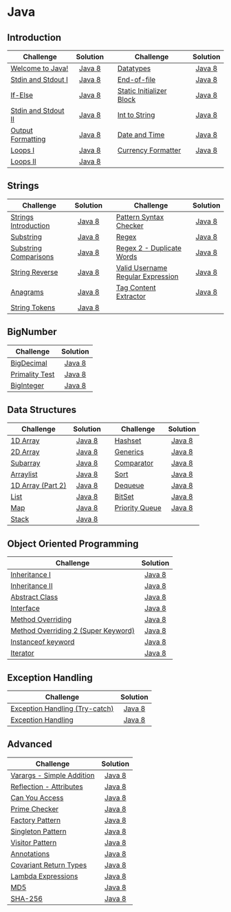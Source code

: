 # Java

## Introduction

| Challenge                                                                           |                               Solution                                |     | Challenge                                                                                       |                                 Solution                                 |
| ----------------------------------------------------------------------------------- | :-------------------------------------------------------------------: | --- | ----------------------------------------------------------------------------------------------- | :----------------------------------------------------------------------: |
| [Welcome to Java!](https://www.hackerrank.com/challenges/welcome-to-java)           |       [Java 8](Introduction/Welcome%20to%20Java!/Solution.java)       |     | [Datatypes](https://www.hackerrank.com/challenges/java-datatypes)                               |          [Java 8](Introduction/Java%20Datatypes/Solution.java)           |
| [Stdin and Stdout I](https://www.hackerrank.com/challenges/java-stdin-and-stdout-1) | [Java 8](Introduction/Java%20Stdin%20and%20Stdout%20I/Solution.java)  |     | [End-of-file](https://www.hackerrank.com/challenges/java-end-of-file)                           |         [Java 8](Introduction/Java%20End-of-file/Solution.java)          |
| [If-Else](https://www.hackerrank.com/challenges/java-if-else)                       |          [Java 8](Introduction/Java%20If-Else/Solution.java)          |     | [Static Initializer Block](https://www.hackerrank.com/challenges/java-static-initializer-block) | [Java 8](Introduction/Java%20Static%20Initializer%20Block/Solution.java) |
| [Stdin and Stdout II](https://www.hackerrank.com/challenges/java-stdin-stdout)      | [Java 8](Introduction/Java%20Stdin%20and%20Stdout%20II/Solution.java) |     | [Int to String](https://www.hackerrank.com/challenges/java-int-to-string)                       |      [Java 8](Introduction/Java%20Int%20to%20String/Solution.java)       |
| [Output Formatting](https://www.hackerrank.com/challenges/java-output-formatting)   |    [Java 8](Introduction/Java%20Output%20Formatting/Solution.java)    |     | [Date and Time](https://www.hackerrank.com/challenges/java-date-and-time)                       |      [Java 8](Introduction/Java%20Date%20and%20Time/Solution.java)       |
| [Loops I](https://www.hackerrank.com/challenges/java-loops-i)                       |         [Java 8](Introduction/Java%20Loops%20I/Solution.java)         |     | [Currency Formatter](https://www.hackerrank.com/challenges/java-currency-formatter)             |     [Java 8](Introduction/Java%20Currency%20Formatter/Solution.java)     |
| [Loops II](https://www.hackerrank.com/challenges/java-loops)                        |        [Java 8](Introduction/Java%20Loops%20II/Solution.java)         |     |                                                                                                 |                                                                          |

## Strings

| Challenge                                                                               |                            Solution                            |     | Challenge                                                                                         |                                 Solution                                 |
| --------------------------------------------------------------------------------------- | :------------------------------------------------------------: | --- | ------------------------------------------------------------------------------------------------- | :----------------------------------------------------------------------: |
| [Strings Introduction](https://www.hackerrank.com/challenges/java-strings-introduction) | [Java 8](Strings/Java%20Strings%20Introduction/Solution.java)  |     | [Pattern Syntax Checker](https://www.hackerrank.com/challenges/pattern-syntax-checker)            |        [Java 8](Strings/Pattern%20Syntax%20Checker/Solution.java)        |
| [Substring](https://www.hackerrank.com/challenges/java-substring)                       |        [Java 8](Strings/Java%20Substring/Solution.java)        |     | [Regex](https://www.hackerrank.com/challenges/java-regex)                                         |               [Java 8](Strings/Java%20Regex/Solution.java)               |
| [Substring Comparisons](https://www.hackerrank.com/challenges/java-string-compare)      | [Java 8](Strings/Java%20Substring%20Comparisons/Solution.java) |     | [Regex 2 - Duplicate Words](https://www.hackerrank.com/challenges/duplicate-word)                 | [Java 8](Strings/Java%20Regex%202%20-%20Duplicate%20Words/Solution.java) |
| [String Reverse](https://www.hackerrank.com/challenges/java-string-reverse)             |    [Java 8](Strings/Java%20String%20Reverse/Solution.java)     |     | [Valid Username Regular Expression](https://www.hackerrank.com/challenges/valid-username-checker) | [Java 8](Strings/Valid%20Username%20Regular%20Expression/Solution.java)  |
| [Anagrams](https://www.hackerrank.com/challenges/java-anagrams)                         |        [Java 8](Strings/Java%20Anagrams/Solution.java)         |     | [Tag Content Extractor](https://www.hackerrank.com/challenges/tag-content-extractor)              |        [Java 8](Strings/Tag%20Content%20Extractor/Solution.java)         |
| [String Tokens](https://www.hackerrank.com/challenges/java-string-tokens)               |     [Java 8](Strings/Java%20String%20Tokens/Solution.java)     |     |                                                                                                   |                                                                          |  |  |

## BigNumber

| Challenge                                                                   |                         Solution                          |
| --------------------------------------------------------------------------- | :-------------------------------------------------------: |
| [BigDecimal](https://www.hackerrank.com/challenges/java-bigdecimal)         |    [Java 8](BigNumber/Java%20BigDecimal/Solution.java)    |
| [Primality Test](https://www.hackerrank.com/challenges/java-primality-test) | [Java 8](BigNumber/Java%20Primality%20Test/Solution.java) |
| [BigInteger](https://www.hackerrank.com/challenges/java-biginteger)         |    [Java 8](BigNumber/Java%20BigInteger/Solution.java)    |

## Data Structures

| Challenge                                                                    |                                  Solution                                  |     | Challenge                                                                   |                             Solution                              |
| ---------------------------------------------------------------------------- | :------------------------------------------------------------------------: | --- | --------------------------------------------------------------------------- | :---------------------------------------------------------------: |
| [1D Array](https://www.hackerrank.com/challenges/java-1d-array-introduction) |        [Java 8](Data%20Structures/Java%201D%20Array/Solution.java)         |     | [Hashset](https://www.hackerrank.com/challenges/java-hashset)               |     [Java 8](Data%20Structures/Java%20Hashset/Solution.java)      |
| [2D Array](https://www.hackerrank.com/challenges/java-2d-array)              |        [Java 8](Data%20Structures/Java%202D%20Array/Solution.java)         |     | [Generics](https://www.hackerrank.com/challenges/java-generics)             |     [Java 8](Data%20Structures/Java%20Generics/Solution.java)     |
| [Subarray](https://www.hackerrank.com/challenges/java-negative-subarray)     |         [Java 8](Data%20Structures/Java%20Subarray/Solution.java)          |     | [Comparator](https://www.hackerrank.com/challenges/java-comparator)         |    [Java 8](Data%20Structures/Java%20Comparator/Solution.java)    |
| [Arraylist](https://www.hackerrank.com/challenges/java-arraylist)            |         [Java 8](Data%20Structures/Java%20Arraylist/Solution.java)         |     | [Sort](https://www.hackerrank.com/challenges/java-sort)                     |       [Java 8](Data%20Structures/Java%20Sort/Solution.java)       |
| [1D Array (Part 2)](https://www.hackerrank.com/challenges/java-1d-array)     | [Java 8](Data%20Structures/Java%201D%20Array%20(Part%202)/Solution.java) |     | [Dequeue](https://www.hackerrank.com/challenges/java-dequeue)               |     [Java 8](Data%20Structures/Java%20Dequeue/Solution.java)      |
| [List](https://www.hackerrank.com/challenges/java-list)                      |           [Java 8](Data%20Structures/Java%20List/Solution.java)            |     | [BitSet](https://www.hackerrank.com/challenges/java-bitset)                 |      [Java 8](Data%20Structures/Java%20BitSet/Solution.java)      |
| [Map](https://www.hackerrank.com/challenges/phone-book)                      |            [Java 8](Data%20Structures/Java%20Map/Solution.java)            |     | [Priority Queue](https://www.hackerrank.com/challenges/java-priority-queue) | [Java 8](Data%20Structures/Java%20Priority%20Queue/Solution.java) |
| [Stack](https://www.hackerrank.com/challenges/java-stack)                    |           [Java 8](Data%20Structures/Java%20Stack/Solution.java)           |     |                                                                             |                                                                   |

## Object Oriented Programming

| Challenge                                                                                                           |                                                   Solution                                                   |
| ------------------------------------------------------------------------------------------------------------------- | :----------------------------------------------------------------------------------------------------------: |
| [Inheritance I](https://www.hackerrank.com/challenges/java-inheritance-1)                                           |                [Java 8](Object%20Oriented%20Programming/Java%20Inheritance%20I/Solution.java)                |
| [Inheritance II](https://www.hackerrank.com/challenges/java-inheritance-2)                                          |               [Java 8](Object%20Oriented%20Programming/Java%20Inheritance%20II/Solution.java)                |
| [Abstract Class](https://www.hackerrank.com/challenges/java-abstract-class)                                         |               [Java 8](Object%20Oriented%20Programming/Java%20Abstract%20Class/Solution.java)                |
| [Interface](https://www.hackerrank.com/challenges/java-interface)                                                   |                   [Java 8](Object%20Oriented%20Programming/Java%20Interface/Solution.java)                   |
| [Method Overriding](https://www.hackerrank.com/challenges/java-method-overriding)                                   |              [Java 8](Object%20Oriented%20Programming/Java%20Method%20Overriding/Solution.java)              |
| [Method Overriding 2 (Super Keyword)](https://www.hackerrank.com/challenges/java-method-overriding-2-super-keyword) | [Java 8](Object%20Oriented%20Programming/Java%20Method%20Overriding%202%20(Super%20Keyword)/Solution.java) |
| [Instanceof keyword](https://www.hackerrank.com/challenges/java-instanceof-keyword)                                 |             [Java 8](Object%20Oriented%20Programming/Java%20Instanceof%20Keyword/Solution.java)              |
| [Iterator](https://www.hackerrank.com/challenges/java-iterator)                                                     |                   [Java 8](Object%20Oriented%20Programming/Java%20Iterator/Solution.java)                    |

## Exception Handling

| Challenge                                                                                                 |                                         Solution                                         |
| --------------------------------------------------------------------------------------------------------- | :--------------------------------------------------------------------------------------: |
| [Exception Handling (Try-catch)](https://www.hackerrank.com/challenges/java-exception-handling-try-catch) | [Java 8](Exception%20Handling/Java%20Exception%20Handling%20(Try-catch)/Solution.java) |
| [Exception Handling](https://www.hackerrank.com/challenges/java-exception-handling)                       |         [Java 8](Exception%20Handling/Java%20Exception%20Handling/Solution.java)         |

## Advanced

| Challenge                                                                                   |                                Solution                                 |
| ------------------------------------------------------------------------------------------- | :---------------------------------------------------------------------: |
| [Varargs - Simple Addition](https://www.hackerrank.com/challenges/simple-addition-varargs)  | [Java 8](Advanced/Java%20Varargs%20-%20Simple%20Addition/Solution.java) |
| [Reflection - Attributes](https://www.hackerrank.com/challenges/java-reflection-attributes) |   [Java 8](Advanced/Java%20Reflection%20-%20Attributes/Solution.java)   |
| [Can You Access](https://www.hackerrank.com/challenges/can-you-access)                      |           [Java 8](Advanced/Can%20You%20Access/Solution.java)           |
| [Prime Checker](https://www.hackerrank.com/challenges/prime-checker)                        |            [Java 8](Advanced/Prime%20Checker/Solution.java)             |
| [Factory Pattern](https://www.hackerrank.com/challenges/java-factory)                       |        [Java 8](Advanced/Java%20Factory%20Pattern/Solution.java)        |
| [Singleton Pattern](https://www.hackerrank.com/challenges/java-singleton)                   |       [Java 8](Advanced/Java%20Singleton%20Pattern/Solution.java)       |
| [Visitor Pattern](https://www.hackerrank.com/challenges/java-vistor-pattern)                |        [Java 8](Advanced/Java%20Visitor%20Pattern/Solution.java)        |
| [Annotations](https://www.hackerrank.com/challenges/java-annotations)                       |           [Java 8](Advanced/Java%20Annotations/Solution.java)           |
| [Covariant Return Types](https://www.hackerrank.com/challenges/java-covariance)             |       [Java 8](Advanced/Covariant%20Return%20Types/Solution.java)       |
| [Lambda Expressions](https://www.hackerrank.com/challenges/java-lambda-expressions)         |      [Java 8](Advanced/Java%20Lambda%20Expressions/Solution.java)       |
| [MD5](https://www.hackerrank.com/challenges/java-md5)                                       |               [Java 8](Advanced/Java%20MD5/Solution.java)               |
| [SHA-256](https://www.hackerrank.com/challenges/sha-256)                                    |             [Java 8](Advanced/Java%20SHA-256/Solution.java)             |